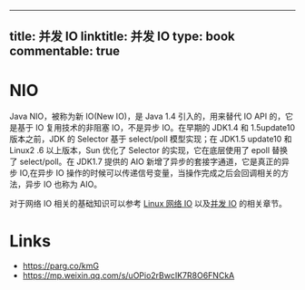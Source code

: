 
---
title: 并发 IO
linktitle: 并发 IO
type: book
commentable: true
---

# NIO

Java NIO，被称为新 IO(New IO)，是 Java 1.4 引入的，用来替代 IO API 的，它是基于 IO 复用技术的非阻塞 IO，不是异步 IO。在早期的 JDK1.4 和 1.5update10 版本之前，JDK 的 Selector 基于 select/poll 模型实现；在 JDK1.5 update10 和 Linux2 .6 以上版本，Sun 优化了 Selector 的实现，它在底层使用了 epoll 替换了 select/poll。在 JDK1.7 提供的 AIO 新增了异步的套接字通道，它是真正的异步 IO,在异步 IO 操作的时候可以传递信号变量，当操作完成之后会回调相关的方法，异步 IO 也称为 AIO。

对于网络 IO 相关的基础知识可以参考 [Linux 网络 IO](https://ng-tech.icu/books/DistributedSystem-Series/#/?q=Linux网络IO) 以及[并发 IO](https://ng-tech.icu/books/DistributedSystem-Series/#/?q=并发IO) 的相关章节。

# Links

- https://parg.co/kmG
- https://mp.weixin.qq.com/s/uOPio2rBwcIK7R8O6FNCkA

    